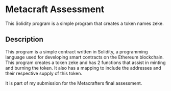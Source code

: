 # Metacraft Assessment

This Solidity program is a simple program that creates a token names zeke.

## Description

This program is a simple contract written in Solidity, a programming language used for developing smart contracts on the Ethereum blockchain. This program creates a token zeke and has 2 functions that assist in minting and burning the token. It also has a mapping to include the addresses and their respective supply of this token.

It is part of my submission for the Metacrafters final assessment.
